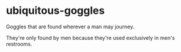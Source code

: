 # ubiquitous-goggles
Goggles that are found wherever a man may journey.

They're only found by men because they're used exclusively in men's restrooms.
